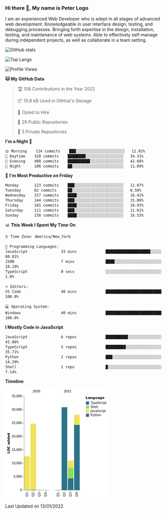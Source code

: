 ### Hi there 👋, My name is Peter Logo

I am an experienced Web Developer who is adept in all stages of advanced web development. Knowledgeable in user interface design, 
testing, and debugging processes. Bringing forth expertise in the design, installation, testing, and maintenance of web systems. 
Able to effectively self-manage during independent projects, as well as collaborate in a team setting.

![GitHub stats](https://github-readme-stats.vercel.app/api?username=peterlogo&show_icons=true&count_private=true&theme=dark)

![Top Langs](https://github-readme-stats.vercel.app/api/top-langs/?username=peterlogo&theme=dark&layout=compact&langs_count=8)

<!--START_SECTION:waka-->
![Profile Views](http://img.shields.io/badge/Profile%20Views-9-blue)

**🐱 My GitHub Data** 

> 🏆 108 Contributions in the Year 2022
 > 
> 📦 10.8 kB Used in GitHub's Storage 
 > 
> 💼 Opted to Hire
 > 
> 📜 29 Public Repositories 
 > 
> 🔑 3 Private Repositories  
 > 
**I'm a Night 🦉** 

```text
🌞 Morning    114 commits    ███░░░░░░░░░░░░░░░░░░░░░░   11.92% 
🌆 Daytime    328 commits    ████████░░░░░░░░░░░░░░░░░   34.31% 
🌃 Evening    408 commits    ██████████░░░░░░░░░░░░░░░   42.68% 
🌙 Night      106 commits    ██░░░░░░░░░░░░░░░░░░░░░░░   11.09%

```
📅 **I'm Most Productive on Friday** 

```text
Monday       123 commits    ███░░░░░░░░░░░░░░░░░░░░░░   12.87% 
Tuesday      82 commits     ██░░░░░░░░░░░░░░░░░░░░░░░   8.58% 
Wednesday    157 commits    ████░░░░░░░░░░░░░░░░░░░░░   16.42% 
Thursday     144 commits    ███░░░░░░░░░░░░░░░░░░░░░░   15.06% 
Friday       181 commits    ████░░░░░░░░░░░░░░░░░░░░░   18.93% 
Saturday     111 commits    ███░░░░░░░░░░░░░░░░░░░░░░   11.61% 
Sunday       158 commits    ████░░░░░░░░░░░░░░░░░░░░░   16.53%

```


📊 **This Week I Spent My Time On** 

```text
⌚︎ Time Zone: America/New_York

💬 Programming Languages: 
JavaScript               33 mins             ████████████████████░░░░░   80.81% 
JSON                     7 mins              ████░░░░░░░░░░░░░░░░░░░░░   18.19% 
TypeScript               0 secs              ░░░░░░░░░░░░░░░░░░░░░░░░░   1.0%

🔥 Editors: 
VS Code                  40 mins             █████████████████████████   100.0%

💻 Operating System: 
Windows                  40 mins             █████████████████████████   100.0%

```

**I Mostly Code in JavaScript** 

```text
JavaScript               6 repos             ██████████░░░░░░░░░░░░░░░   42.86% 
TypeScript               5 repos             █████████░░░░░░░░░░░░░░░░   35.71% 
Python                   2 repos             ███░░░░░░░░░░░░░░░░░░░░░░   14.29% 
Shell                    1 repo              █░░░░░░░░░░░░░░░░░░░░░░░░   7.14%

```


**Timeline**

![Chart not found](https://raw.githubusercontent.com/peterlogo/peterlogo/main/charts/bar_graph.png) 


 Last Updated on 13/01/2022
<!--END_SECTION:waka-->


